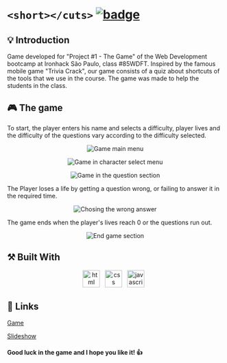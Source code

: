 # `<short></cuts>` [![badge]][link]

## 💡 Introduction

Game developed for "Project #1 - The Game" of the Web Development bootcamp at Ironhack São Paulo, class #85WDFT.
Inspired by the famous mobile game "Trivia Crack", our game consists of a quiz about shortcuts of the tools that we use in the course.
The game was made to help the students in the class.

## 🎮 The game

To start, the player enters his name and selects a difficulty, player lives and the difficulty of the questions vary according to the difficulty selected.

<p align="center">
  <img src="https://i.imgur.com/S0qeDmd.png" alt="Game main menu"/>
</p>

<p align="center">
  <img src="https://i.imgur.com/CwVA7Mm.png" alt="Game in character select menu"/>
</p>

<p align="center">
  <img src="https://i.imgur.com/NPDDmhh.png" alt="Game in the question section"/>
</p>

The Player loses a life by getting a question wrong, or failing to answer it in the required time.

<p align="center">
  <img src="https://i.imgur.com/vTc9AOp.png" alt="Chosing the wrong answer"/>
</p>

The game ends when the player's lives reach 0 or the questions run out.

<p align="center">
  <img src="https://i.imgur.com/gMvaUId.png" alt="End game section"/>
</p>

## ⚒️ Built With
<p align="center">
    <img height="40" src="https://cdn.worldvectorlogo.com/logos/html-1.svg" alt="html"> &nbsp
    <img height="40" src="https://cdn.worldvectorlogo.com/logos/css-3.svg" alt="css"> &nbsp
    <img height="40" src="https://cdn.worldvectorlogo.com/logos/logo-javascript.svg" alt="javascript"> &nbsp
</p>

## 🔗 Links

<a href="https://vitorhum.github.io/short-cuts" target="_blank">Game</a>

<a href="https://www.canva.com/design/DAFKWJTJfSA/OogDAnqZ39Sjm_UGCOmlMw/view?utm_content=DA[…]m_campaign=designshare&utm_medium=link2&utm_source=sharebutton" target="_blank">Slideshow</a>

#### Good luck in the game and I hope you like it! 👍

[badge]: https://i.imgur.com/YxaQX63.png
[link]: https://vitorhum.github.io/short-cuts

